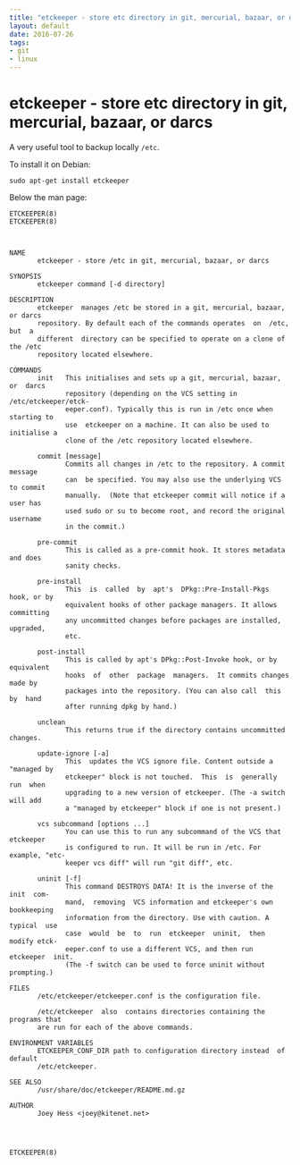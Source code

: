 ```yaml
---
title: "etckeeper - store etc directory in git, mercurial, bazaar, or darcs"
layout: default
date: 2016-07-26
tags:
- git
- linux
---
```


# etckeeper - store etc directory in git, mercurial, bazaar, or darcs

A very useful tool to backup locally `/etc`.

To install it on Debian:

    sudo apt-get install etckeeper

Below the man page:

    ETCKEEPER(8)                                                      ETCKEEPER(8)



    NAME
           etckeeper - store /etc in git, mercurial, bazaar, or darcs

    SYNOPSIS
           etckeeper command [-d directory]

    DESCRIPTION
           etckeeper  manages /etc be stored in a git, mercurial, bazaar, or darcs
           repository. By default each of the commands operates  on  /etc,  but  a
           different  directory can be specified to operate on a clone of the /etc
           repository located elsewhere.

    COMMANDS
           init   This initialises and sets up a git, mercurial, bazaar, or  darcs
                  repository (depending on the VCS setting in /etc/etckeeper/etck‐
                  eeper.conf). Typically this is run in /etc once when starting to
                  use  etckeeper on a machine. It can also be used to initialise a
                  clone of the /etc repository located elsewhere.

           commit [message]
                  Commits all changes in /etc to the repository. A commit  message
                  can  be specified. You may also use the underlying VCS to commit
                  manually.  (Note that etckeeper commit will notice if a user has
                  used sudo or su to become root, and record the original username
                  in the commit.)

           pre-commit
                  This is called as a pre-commit hook. It stores metadata and does
                  sanity checks.

           pre-install
                  This  is  called  by  apt's  DPkg::Pre-Install-Pkgs  hook, or by
                  equivalent hooks of other package managers. It allows committing
                  any uncommitted changes before packages are installed, upgraded,
                  etc.

           post-install
                  This is called by apt's DPkg::Post-Invoke hook, or by equivalent
                  hooks  of  other  package  managers.  It commits changes made by
                  packages into the repository. (You can also call  this  by  hand
                  after running dpkg by hand.)

           unclean
                  This returns true if the directory contains uncommitted changes.

           update-ignore [-a]
                  This  updates the VCS ignore file. Content outside a "managed by
                  etckeeper" block is not touched.  This  is  generally  run  when
                  upgrading to a new version of etckeeper. (The -a switch will add
                  a "managed by etckeeper" block if one is not present.)

           vcs subcommand [options ...]
                  You can use this to run any subcommand of the VCS that etckeeper
                  is configured to run. It will be run in /etc. For example, "etc‐
                  keeper vcs diff" will run "git diff", etc.

           uninit [-f]
                  This command DESTROYS DATA! It is the inverse of the  init  com‐
                  mand,  removing  VCS information and etckeeper's own bookkeeping
                  information from the directory. Use with caution. A typical  use
                  case  would  be  to  run  etckeeper  uninit,  then  modify etck‐
                  eeper.conf to use a different VCS, and then run etckeeper  init.
                  (The -f switch can be used to force uninit without prompting.)

    FILES
           /etc/etckeeper/etckeeper.conf is the configuration file.

           /etc/etckeeper  also  contains directories containing the programs that
           are run for each of the above commands.

    ENVIRONMENT VARIABLES
           ETCKEEPER_CONF_DIR path to configuration directory instead  of  default
           /etc/etckeeper.

    SEE ALSO
           /usr/share/doc/etckeeper/README.md.gz

    AUTHOR
           Joey Hess <joey@kitenet.net>



                                                                      ETCKEEPER(8)

